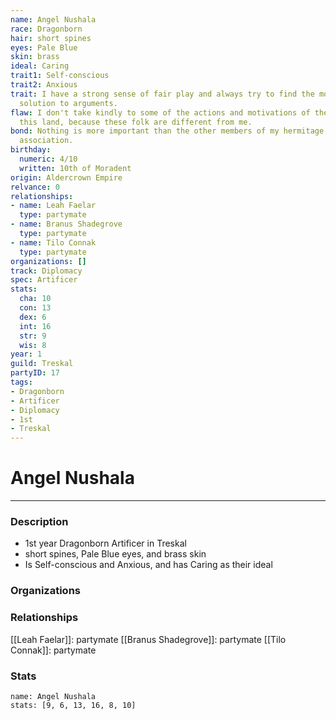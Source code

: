 ```yaml
---
name: Angel Nushala
race: Dragonborn
hair: short spines
eyes: Pale Blue
skin: brass
ideal: Caring
trait1: Self-conscious
trait2: Anxious
trait: I have a strong sense of fair play and always try to find the most equitable
  solution to arguments.
flaw: I don't take kindly to some of the actions and motivations of the people of
  this land, because these folk are different from me.
bond: Nothing is more important than the other members of my hermitage, order, or
  association.
birthday:
  numeric: 4/10
  written: 10th of Moradent
origin: Aldercrown Empire
relvance: 0
relationships:
- name: Leah Faelar
  type: partymate
- name: Branus Shadegrove
  type: partymate
- name: Tilo Connak
  type: partymate
organizations: []
track: Diplomacy
spec: Artificer
stats:
  cha: 10
  con: 13
  dex: 6
  int: 16
  str: 9
  wis: 8
year: 1
guild: Treskal
partyID: 17
tags:
- Dragonborn
- Artificer
- Diplomacy
- 1st
- Treskal
---
```

# Angel Nushala
---
### Description
- 1st year Dragonborn Artificer in Treskal
- short spines, Pale Blue eyes, and brass skin
- Is Self-conscious and Anxious, and has Caring as their ideal

### Organizations
### Relationships
[[Leah Faelar]]: partymate
[[Branus Shadegrove]]: partymate
[[Tilo Connak]]: partymate
### Stats
```statblock
name: Angel Nushala
stats: [9, 6, 13, 16, 8, 10]
```
